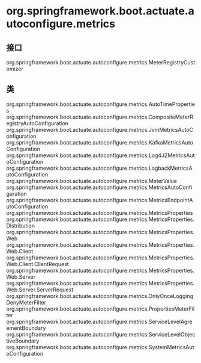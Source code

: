 # org.springframework.boot.actuate.autoconfigure.metrics

## 接口

org.springframework.boot.actuate.autoconfigure.metrics.MeterRegistryCustomizer<T extends io.micrometer.core.instrument.MeterRegistry>

## 类

org.springframework.boot.actuate.autoconfigure.metrics.AutoTimeProperties
org.springframework.boot.actuate.autoconfigure.metrics.CompositeMeterRegistryAutoConfiguration
org.springframework.boot.actuate.autoconfigure.metrics.JvmMetricsAutoConfiguration
org.springframework.boot.actuate.autoconfigure.metrics.KafkaMetricsAutoConfiguration
org.springframework.boot.actuate.autoconfigure.metrics.Log4J2MetricsAutoConfiguration
org.springframework.boot.actuate.autoconfigure.metrics.LogbackMetricsAutoConfiguration
org.springframework.boot.actuate.autoconfigure.metrics.MeterValue
org.springframework.boot.actuate.autoconfigure.metrics.MetricsAutoConfiguration
org.springframework.boot.actuate.autoconfigure.metrics.MetricsEndpointAutoConfiguration
org.springframework.boot.actuate.autoconfigure.metrics.MetricsProperties
org.springframework.boot.actuate.autoconfigure.metrics.MetricsProperties.Distribution
org.springframework.boot.actuate.autoconfigure.metrics.MetricsProperties.Web
org.springframework.boot.actuate.autoconfigure.metrics.MetricsProperties.Web.Client
org.springframework.boot.actuate.autoconfigure.metrics.MetricsProperties.Web.Client.ClientRequest
org.springframework.boot.actuate.autoconfigure.metrics.MetricsProperties.Web.Server
org.springframework.boot.actuate.autoconfigure.metrics.MetricsProperties.Web.Server.ServerRequest
org.springframework.boot.actuate.autoconfigure.metrics.OnlyOnceLoggingDenyMeterFilter
org.springframework.boot.actuate.autoconfigure.metrics.PropertiesMeterFilter
org.springframework.boot.actuate.autoconfigure.metrics.ServiceLevelAgreementBoundary
org.springframework.boot.actuate.autoconfigure.metrics.ServiceLevelObjectiveBoundary
org.springframework.boot.actuate.autoconfigure.metrics.SystemMetricsAutoConfiguration




